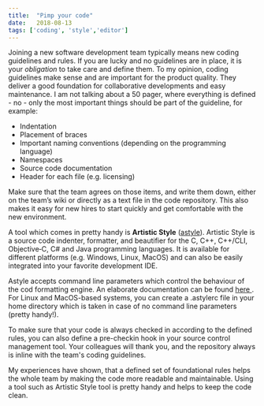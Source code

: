 ```yaml
---
title:  "Pimp your code"
date:   2018-08-13
tags: ['coding', 'style','editor']
---
```


Joining a new software development team typically means new coding guidelines
and rules. If you are lucky and no guidelines are in place, it is your
*obligation* to take care and define them. To my opinion, coding guidelines make
sense and are important for the product quality. They deliver a good foundation
for collaborative developments and easy maintenance. I am not talking about a
50 pager, where everything is defined - no - only the most important things
should be part of the guideline, for example:

* Indentation
* Placement of braces
* Important naming conventions (depending on the programming language)
* Namespaces
* Source code documentation
* Header for each file (e.g. licensing)

Make sure that the team agrees on those items, and write them down, either on
the team’s wiki or directly as a text file in the code repository. This also
makes it easy for new hires to start quickly and get comfortable with the new
environment.

A tool which comes in pretty handy is **Artistic Style** ([astyle](http://astyle.sourceforge.net/)). Artistic Style
is a source code indenter, formatter, and beautifier for the C, C++, C++/CLI,
Objective‑C, C# and Java programming languages. It is available for
different platforms (e.g. Windows, Linux, MacOS) and can also be easily
integrated into your favorite development IDE.

Astyle accepts command line parameters which control the behaviour of the cod
formatting engine. An elaborate documentation can be found [ here ](http://astyle.sourceforge.net/astyle.html). For Linux and
MacOS-based systems, you can create a .astylerc file in your home directory
which is taken in case of no command line parameters (pretty handy!).

To make sure that your code is always checked in according to the defined rules, you can also define a pre-checkin hook
in your source control management tool. Your colleagues will thank you, and the repository always is inline with the
team's coding guidelines.

My experiences have shown, that a defined set of foundational rules helps the whole team by making the code more readable and  maintainable. Using a tool such as Artistic Style tool is pretty handy and helps to keep the code clean.
